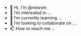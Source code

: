 - 👋 Hi, I’m @newsm
- 👀 I’m interested in ...
- 🌱 I’m currently learning ...
- 💞️ I’m looking to collaborate on ...
- 📫 How to reach me ...

<!---
newsm/newsm is a ✨ special ✨ repository because its `README.md` (this file) appears on your GitHub profile.
You can click the Preview link to take a look at your changes.
--->
